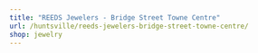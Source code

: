 ```yaml
---
title: "REEDS Jewelers - Bridge Street Towne Centre"
url: /huntsville/reeds-jewelers-bridge-street-towne-centre/
shop: jewelry
---
```

